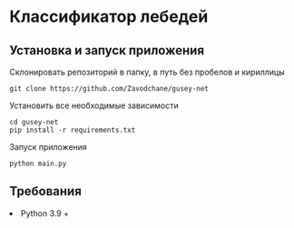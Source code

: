 # Классификатор лебедей

## Установка и запуск приложения
Склонировать репозиторий в папку, в путь без пробелов и кириллицы

```shell
git clone https://github.com/Zavodchane/gusey-net
```

Установить все необходимые зависимости

```shell
cd gusey-net
pip install -r requirements.txt
```

Запуск приложения

```shell
python main.py
```

## Требования
<li> Python 3.9 +
